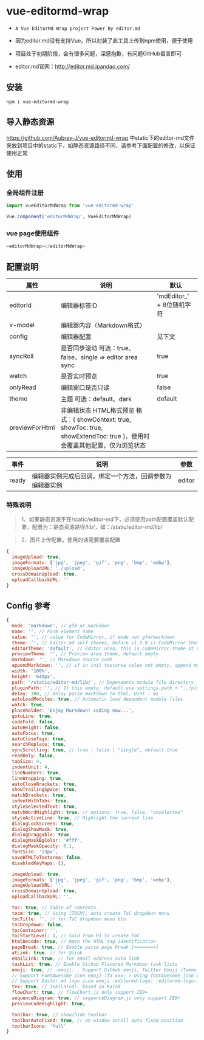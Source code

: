 # vue-editormd-wrap

- `A Vue EditorMd Wrap project Power By editor.md`
- 因为editor.md没有支持Vue，所以封装了此工具上传到npm使用，便于使用
- 项目处于初期阶段，会有很多问题，深感抱歉，有问题GitHub留言即可

-  editor.md官网：http://editor.md.ipandao.com/
## 安装
````shell
npm i vue-editormd-wrap
````

## 导入静态资源
https://github.com/Aubrey-J/vue-editormd-wrap
中static下的editor-md文件夹放到项目中的static下，如静态资源路径不同，请参考下面配置的修改，以保证使用正常
## 使用
### 全局组件注册
```JavaScript
import vueEditorMdWrap from 'vue-editormd-wrap'

Vue.component('editorMdWrap', VueEditorMdWrap)
```
### vue page使用组件
```javascript
<editorMdWrap></editorMdWrap>
```

## 配置说明
|  属性 | 说明  | 默认  |
| ------------ | ------------ | ------------ |
| editorId  | 编辑器标签ID  |  'mdEditor_' + 8位随机字符 |
| v-model  |  编辑器内容（Markdown格式） |   |
|  config | 编辑器配置 |  见下文 |
|  syncRoll | 是否同步滚动 可选：true、false、single => editor area sync  | true |
|  watch | 是否实时预览  | true  |
| onlyRead  | 编辑窗口是否只读  | false  |
|  theme |  主题 可选：default、dark | default |
|  previewForHtml | 非编辑状态 HTML格式预览 格式：{ showContext: true, showToc: true, showExtendToc: true }，使用时会覆盖其他配置，仅为浏览状态 |   |

|  事件 | 说明  | 参数  |
| ------------ | ------------ | ------------ |
| ready  |  编辑器实例完成后回调，绑定一个方法，回调参数为编辑器实例 | editor  |

### 特殊说明
> 1、如果静态资源不在/static/editor-md下，必须使用path配置覆盖默认配置，配置为：静态资源路径/lib/，如：/static/editor-md/lib/

> 2、图片上传配置，使用的话需要覆盖配置
```javascript
{
  imageUpload: true,
  imageFormats: ['jpg', 'jpeg', 'gif', 'png', 'bmp', 'webp'],
  imageUploadURL: './upload',
  crossDomainUpload: true,
  uploadCallbackURL: ''
}
```
## Config 参考
```javascript
{
  mode: 'markdown', // gfm or markdown
  name: '', // Form element name
  value: '', // value for CodeMirror, if mode not gfm/markdown
  theme: '', // Editor.md self themes, before v1.5.0 is CodeMirror theme, default empty
  editorTheme: 'default', // Editor area, this is CodeMirror theme at v1.5.0
  previewTheme: '', // Preview area theme, default empty
  markdown: '', // Markdown source code
  appendMarkdown: '', // if in init textarea value not empty, append markdown to textarea
  width: '100%',
  height: '640px',
  path: '/static/editor-md/lib/', // Dependents module file directory
  pluginPath: '', // If this empty, default use settings.path + "../plugins/"
  delay: 300, // Delay parse markdown to html, Uint : ms
  autoLoadModules: true, // Automatic load dependent module files
  watch: true,
  placeholder: 'Enjoy Markdown! coding now...',
  gotoLine: true,
  codeFold: false,
  autoHeight: false,
  autoFocus: true,
  autoCloseTags: true,
  searchReplace: true,
  syncScrolling: true, // true | false | "single", default true
  readOnly: false,
  tabSize: 4,
  indentUnit: 4,
  lineNumbers: true,
  lineWrapping: true,
  autoCloseBrackets: true,
  showTrailingSpace: true,
  matchBrackets: true,
  indentWithTabs: true,
  styleSelectedText: true,
  matchWordHighlight: true, // options: true, false, "onselected"
  styleActiveLine: true, // Highlight the current line
  dialogLockScreen: true,
  dialogShowMask: true,
  dialogDraggable: true,
  dialogMaskBgColor: '#fff',
  dialogMaskOpacity: 0.1,
  fontSize: '13px',
  saveHTMLToTextarea: false,
  disabledKeyMaps: [],

  imageUpload: true,
  imageFormats: ['jpg', 'jpeg', 'gif', 'png', 'bmp', 'webp'],
  imageUploadURL: '',
  crossDomainUpload: true,
  uploadCallbackURL: '',

  toc: true, // Table of contents
  tocm: true, // Using [TOCM], auto create ToC dropdown menu
  tocTitle: '', // for ToC dropdown menu btn
  tocDropdown: false,
  tocContainer: '',
  tocStartLevel: 1, // Said from H1 to create ToC
  htmlDecode: true, // Open the HTML tag identification
  pageBreak: true, // Enable parse page break [========]
  atLink: true, // for @link
  emailLink: true, // for email address auto link
  taskList: true, // Enable Github Flavored Markdown task lists
  emoji: true, // :emoji: , Support Github emoji, Twitter Emoji (Twemoji);
  // Support FontAwesome icon emoji :fa-xxx: > Using fontAwesome icon web fonts;
  // Support Editor.md logo icon emoji :editormd-logo: :editormd-logo-1x: > 1~8x;
  tex: true, // TeX(LaTeX), based on KaTeX
  flowChart: true, // flowChart.js only support IE9+
  sequenceDiagram: true, // sequenceDiagram.js only support IE9+
  previewCodeHighlight: true,

  toolbar: true, // show/hide toolbar
  toolbarAutoFixed: true, // on window scroll auto fixed position
  toolbarIcons: 'full'
}
```